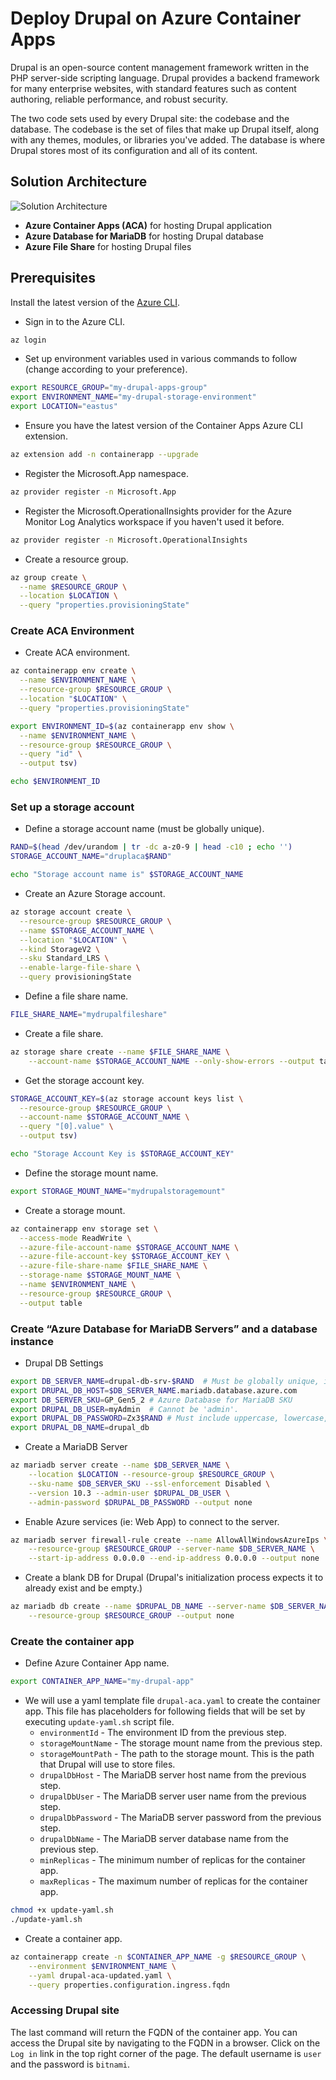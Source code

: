 # Deploy Drupal on Azure Container Apps

Drupal is an open-source content management framework written in the PHP server-side scripting language. Drupal provides a backend framework for many enterprise websites, with standard features such as content authoring, reliable performance, and robust security.

The two code sets used by every Drupal site: the codebase and the database. The codebase is the set of files that make up Drupal itself, along with any themes, modules, or libraries you've added. The database is where Drupal stores most of its configuration and all of its content.

## Solution Architecture

![Solution Architecture](./images/solution-architecture.png)

- **Azure Container Apps (ACA)** for hosting Drupal application
- **Azure Database for MariaDB** for hosting Drupal database
- **Azure File Share** for hosting Drupal files

## Prerequisites

Install the latest version of the [Azure CLI](https://docs.microsoft.com/en-us/cli/azure/install-azure-cli?view=azure-cli-latest).

- Sign in to the Azure CLI.

```bash
az login
```

* Set up environment variables used in various commands to follow (change according to your preference).

```bash
export RESOURCE_GROUP="my-drupal-apps-group"
export ENVIRONMENT_NAME="my-drupal-storage-environment"
export LOCATION="eastus"
```

* Ensure you have the latest version of the Container Apps Azure CLI extension.

```bash
az extension add -n containerapp --upgrade
```

* Register the Microsoft.App namespace.

```bash
az provider register -n Microsoft.App
```

* Register the Microsoft.OperationalInsights provider for the Azure Monitor Log Analytics workspace if you haven't used it before.

```bash
az provider register -n Microsoft.OperationalInsights
```

* Create a resource group.

```bash
az group create \
  --name $RESOURCE_GROUP \
  --location $LOCATION \
  --query "properties.provisioningState"
```

### Create ACA Environment

* Create ACA environment.

```bash
az containerapp env create \
  --name $ENVIRONMENT_NAME \
  --resource-group $RESOURCE_GROUP \
  --location "$LOCATION" \
  --query "properties.provisioningState"
```

```bash
export ENVIRONMENT_ID=$(az containerapp env show \
  --name $ENVIRONMENT_NAME \
  --resource-group $RESOURCE_GROUP \
  --query "id" \
  --output tsv)

echo $ENVIRONMENT_ID
```

### Set up a storage account

* Define a storage account name (must be globally unique).

```bash
RAND=$(head /dev/urandom | tr -dc a-z0-9 | head -c10 ; echo '')
STORAGE_ACCOUNT_NAME="druplaca$RAND"

echo "Storage account name is" $STORAGE_ACCOUNT_NAME
```

* Create an Azure Storage account.

```bash
az storage account create \
  --resource-group $RESOURCE_GROUP \
  --name $STORAGE_ACCOUNT_NAME \
  --location "$LOCATION" \
  --kind StorageV2 \
  --sku Standard_LRS \
  --enable-large-file-share \
  --query provisioningState
```

* Define a file share name.

```bash
FILE_SHARE_NAME="mydrupalfileshare"
```

* Create a file share.

```bash
az storage share create --name $FILE_SHARE_NAME \
    --account-name $STORAGE_ACCOUNT_NAME --only-show-errors --output table
```

* Get the storage account key.

```bash
STORAGE_ACCOUNT_KEY=$(az storage account keys list \
  --resource-group $RESOURCE_GROUP \
  --account-name $STORAGE_ACCOUNT_NAME \
  --query "[0].value" \
  --output tsv)

echo "Storage Account Key is $STORAGE_ACCOUNT_KEY"
```

* Define the storage mount name.

```bash
export STORAGE_MOUNT_NAME="mydrupalstoragemount"
```

* Create a storage mount.

```bash
az containerapp env storage set \
  --access-mode ReadWrite \
  --azure-file-account-name $STORAGE_ACCOUNT_NAME \
  --azure-file-account-key $STORAGE_ACCOUNT_KEY \
  --azure-file-share-name $FILE_SHARE_NAME \
  --storage-name $STORAGE_MOUNT_NAME \
  --name $ENVIRONMENT_NAME \
  --resource-group $RESOURCE_GROUP \
  --output table
```

### Create “Azure Database for MariaDB Servers” and a database instance

* Drupal DB Settings

```bash
export DB_SERVER_NAME=drupal-db-srv-$RAND  # Must be globally unique, ie: 'drupal-db-srv-<unique>'
export DRUPAL_DB_HOST=$DB_SERVER_NAME.mariadb.database.azure.com
export DB_SERVER_SKU=GP_Gen5_2 # Azure Database for MariaDB SKU
export DRUPAL_DB_USER=myAdmin  # Cannot be 'admin'.
export DRUPAL_DB_PASSWORD=Zx3$RAND # Must include uppercase, lowercase, and numeric
export DRUPAL_DB_NAME=drupal_db
```

* Create a MariaDB Server

```bash
az mariadb server create --name $DB_SERVER_NAME \
    --location $LOCATION --resource-group $RESOURCE_GROUP \
    --sku-name $DB_SERVER_SKU --ssl-enforcement Disabled \
    --version 10.3 --admin-user $DRUPAL_DB_USER \
    --admin-password $DRUPAL_DB_PASSWORD --output none
```

* Enable Azure services (ie: Web App) to connect to the server.

```bash
az mariadb server firewall-rule create --name AllowAllWindowsAzureIps \
    --resource-group $RESOURCE_GROUP --server-name $DB_SERVER_NAME \
    --start-ip-address 0.0.0.0 --end-ip-address 0.0.0.0 --output none
```

* Create a blank DB for Drupal (Drupal's initialization process expects it to already exist and be empty.)

```bash
az mariadb db create --name $DRUPAL_DB_NAME --server-name $DB_SERVER_NAME \
    --resource-group $RESOURCE_GROUP --output none
```

### Create the container app

* Define Azure Container App name.

```bash
export CONTAINER_APP_NAME="my-drupal-app"
```

* We will use a yaml template file `drupal-aca.yaml` to create the container app. This file has placeholders for following fields that will be set by executing `update-yaml.sh` script file.
    * `environmentId` - The environment ID from the previous step.
    * `storageMountName` - The storage mount name from the previous step.
    * `storageMountPath` - The path to the storage mount. This is the path that Drupal will use to store files.
    * `drupalDbHost` - The MariaDB server host name from the previous step.
    * `drupalDbUser` - The MariaDB server user name from the previous step.
    * `drupalDbPassword` - The MariaDB server password from the previous step.
    * `drupalDbName` - The MariaDB server database name from the previous step.
    * `minReplicas` - The minimum number of replicas for the container app.
    * `maxReplicas` - The maximum number of replicas for the container app.

```bash
chmod +x update-yaml.sh
./update-yaml.sh
```

* Create a container app.

```bash
az containerapp create -n $CONTAINER_APP_NAME -g $RESOURCE_GROUP \
    --environment $ENVIRONMENT_NAME \
    --yaml drupal-aca-updated.yaml \
    --query properties.configuration.ingress.fqdn
```

### Accessing Drupal site

The last command will return the FQDN of the container app. You can access the Drupal site by navigating to the FQDN in a browser. Click on the `Log in` link in the top right corner of the page. The default username is `user` and the password is `bitnami`.